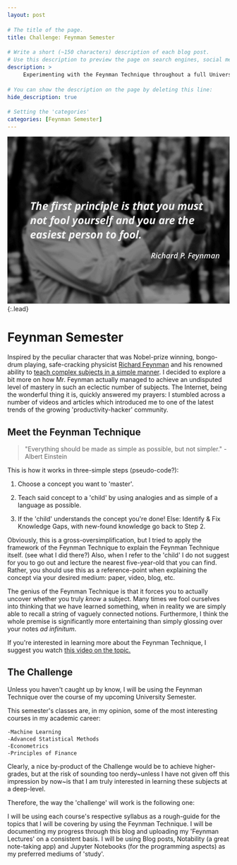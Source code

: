 ```yaml
---
layout: post

# The title of the page.
title: Challenge: Feynman Semester

# Write a short (~150 characters) description of each blog post.
# Use this description to preview the page on search engines, social media, etc.
description: >
     Experimenting with the Feynman Technique throughout a full University semester.

# You can show the description on the page by deleting this line:
hide_description: true

# Setting the 'categories' 
categories: [Feynman Semester]
---
```


![Full-width image](/assets/img/feynman_quote.jpg){:.lead}

# Feynman Semester

Inspired by the peculiar character that was Nobel-prize winning, bongo-drum playing, safe-cracking physicist [Richard Feynman](http://www.feynman.com/ "Richard P. Feynman") and his renowned ability to [teach complex subjects in a simple manner](https://www.gatesnotes.com/Education/The-Best-Teacher-I-Never-Had "Take it from Bill Gates."). 
I decided to explore a bit more on how Mr. Feynman actually managed to achieve an undisputed level of mastery in such an eclectic number of subjects.
The Internet, being the wonderful thing it is, quickly answered my prayers: I stumbled across a number of videos and articles which introduced me to one of the latest trends of the growing 'productivity-hacker' community.

## Meet the Feynman Technique

> "Everything should be made as simple as possible, but not simpler." -Albert Einstein

This is how it works in three-simple steps (pseudo-code?):

1. Choose a concept you want to 'master'.

2. Teach said concept to a 'child' by using analogies and as simple of a language as possible.

3. If the 'child' understands the concept you're done! Else: Identify & Fix Knowledge Gaps, with new-found knowledge go back to Step 2.

Obviously, this is a gross-oversimplification, but I tried to apply the framework of the Feynman Technique to explain the Feynman Technique itself. (see what I did there?)
Also, when I refer to the 'child' I do not suggest for you to go out and lecture the nearest five-year-old that you can find. Rather, you should use this as a reference-point when explaining the concept via your desired medium: paper, video, blog, etc.

The genius of the Feynman Technique is that it forces you to actually uncover whether you truly *know* a subject. Many times we fool ourselves into thinking that we have learned something, when in reality we are simply able to recall a string of vaguely connected notions. Furthermore, I think the whole premise is significantly more entertaining than simply glossing over your notes *ad infinitum*.

If you're interested in learning more about the Feynman Technique, I suggest you watch [this video on the topic.](https://www.youtube.com/watch?v=MlJdMr3O5J4)

## The Challenge

Unless you haven't caught up by know, I will be using the Feynman Technique over the course of my upcoming University Semester. 

This semester's classes are, in my opinion, some of the most interesting courses in my academic career:

    -Machine Learning
    -Advanced Statistical Methods
    -Econometrics
    -Principles of Finance

Clearly, a nice by-product of the Challenge would be to achieve higher-grades, but at the risk of sounding too nerdy~unless I have not given off this impression by now~is that I am truly interested in learning these subjects at a deep-level.

Therefore, the way the 'challenge' will work is the following one: 

I will be using each course's respective syllabus as a rough-guide for the topics that I will be covering by using the Feynman Technique.
I will be documenting my progress through this blog and uploading my 'Feynman Lectures' on a consistent basis.
I will be using Blog posts, Notability (a great note-taking app) and Jupyter Notebooks (for the programming aspects) as my preferred mediums of 'study'.






